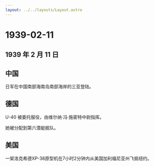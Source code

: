 ```yaml
---
layout: ../../layouts/Layout.astro
---
```


# 1939-02-11

## 1939 年 2 月 11 日

## 中国

日军在中国南部海南岛南部海岸的三亚登陆。

## 德国

U-40 被委托服役，由维尔纳·冯·施密特中尉指挥。

她被分配到第六潜艇舰队。

## 美国

一架洛克希德XP-38原型机在7小时2分钟内从美国加利福尼亚州飞抵纽约。